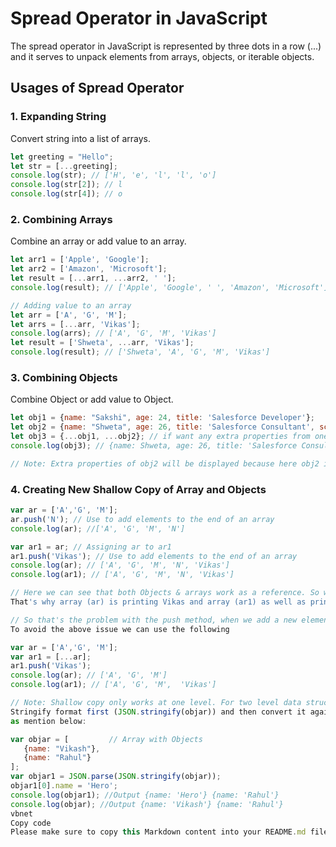 # Spread Operator in JavaScript

The spread operator in JavaScript is represented by three dots in a row (...) and it serves to unpack elements from arrays, objects, or iterable objects.

## Usages of Spread Operator

### 1. Expanding String

Convert string into a list of arrays.

```javascript
let greeting = "Hello";
let str = [...greeting];
console.log(str); // ['H', 'e', 'l', 'l', 'o']
console.log(str[2]); // l
console.log(str[4]); // o
```

### 2. Combining Arrays

Combine an array or add value to an array.

```javascript
let arr1 = ['Apple', 'Google'];
let arr2 = ['Amazon', 'Microsoft'];
let result = [...arr1, ...arr2, ' '];
console.log(result); // ['Apple', 'Google', ' ', 'Amazon', 'Microsoft']

// Adding value to an array
let arr = ['A', 'G', 'M'];
let arrs = [...arr, 'Vikas'];
console.log(arrs); // ['A', 'G', 'M', 'Vikas']
let result = ['Shweta', ...arr, 'Vikas'];
console.log(result); // ['Shweta', 'A', 'G', 'M', 'Vikas']
```

### 3. Combining Objects

Combine Object or add value to Object.

```javascript
let obj1 = {name: "Sakshi", age: 24, title: 'Salesforce Developer'};
let obj2 = {name: "Shweta", age: 26, title: 'Salesforce Consultant', score: 87};
let obj3 = {...obj1, ...obj2}; // if want any extra properties from one of the objects then use this method
console.log(obj3); // {name: Shweta, age: 26, title: 'Salesforce Consultant', score: 87}

// Note: Extra properties of obj2 will be displayed because here obj2 is given priority.
```

### 4. Creating New Shallow Copy of Array and Objects
```javascript
var ar = ['A','G', 'M'];
ar.push('N'); // Use to add elements to the end of an array
console.log(ar); //['A', 'G', 'M', 'N']

var ar1 = ar; // Assigning ar to ar1
ar1.push('Vikas'); // Use to add elements to the end of an array
console.log(ar); // ['A', 'G', 'M', 'N', 'Vikas']
console.log(ar1); // ['A', 'G', 'M', 'N', 'Vikas']

// Here we can see that both Objects & arrays work as a reference. So when we are updating a value in the array (ar1) it automatically updates the value in the array (ar).
That's why array (ar) is printing Vikas and array (ar1) as well as printing Vikas.

// So that's the problem with the push method, when we add a new element in one array it reflects in two arrays.
To avoid the above issue we can use the following

var ar = ['A','G', 'M'];
var ar1 = [...ar];
ar1.push('Vikas');
console.log(ar); // ['A', 'G', 'M']
console.log(ar1); // ['A', 'G', 'M',  'Vikas']

// Note: Shallow copy only works at one level. For two level data structures, we can convert your object into the
Stringify format first (JSON.stringify(objar)) and then convert it again into an object using "json.parse" JSON.parse(JSON.stringify(objar))
as mention below:

var objar = [         // Array with Objects
   {name: "Vikash"},
   {name: "Rahul"}
];
var objar1 = JSON.parse(JSON.stringify(objar));
objar1[0].name = 'Hero';
console.log(objar1); //Output {name: 'Hero'} {name: 'Rahul'}
console.log(objar); //Output {name: 'Vikash'} {name: 'Rahul'}
vbnet
Copy code
Please make sure to copy this Markdown content into your README.md file in your GitHub repository. Let me know if you need any further assistance or modifications!
```

